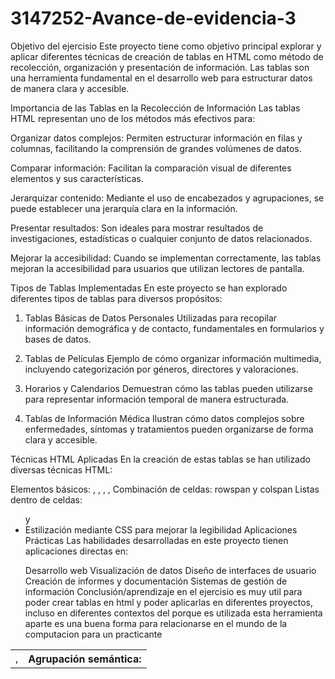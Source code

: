 # 3147252-Avance-de-evidencia-3
Objetivo del ejercisio
Este proyecto tiene como objetivo principal explorar y aplicar diferentes técnicas de creación de tablas en HTML como método de recolección, organización y presentación de información. Las tablas son una herramienta fundamental en el desarrollo web para estructurar datos de manera clara y accesible.

Importancia de las Tablas en la Recolección de Información
Las tablas HTML representan uno de los métodos más efectivos para:

Organizar datos complejos: Permiten estructurar información en filas y columnas, facilitando la comprensión de grandes volúmenes de datos.

Comparar información: Facilitan la comparación visual de diferentes elementos y sus características.

Jerarquizar contenido: Mediante el uso de encabezados y agrupaciones, se puede establecer una jerarquía clara en la información.

Presentar resultados: Son ideales para mostrar resultados de investigaciones, estadísticas o cualquier conjunto de datos relacionados.

Mejorar la accesibilidad: Cuando se implementan correctamente, las tablas mejoran la accesibilidad para usuarios que utilizan lectores de pantalla.

Tipos de Tablas Implementadas
En este proyecto se han explorado diferentes tipos de tablas para diversos propósitos:

1. Tablas Básicas de Datos Personales
Utilizadas para recopilar información demográfica y de contacto, fundamentales en formularios y bases de datos.

2. Tablas de Películas
Ejemplo de cómo organizar información multimedia, incluyendo categorización por géneros, directores y valoraciones.

3. Horarios y Calendarios
Demuestran cómo las tablas pueden utilizarse para representar información temporal de manera estructurada.

4. Tablas de Información Médica
Ilustran cómo datos complejos sobre enfermedades, síntomas y tratamientos pueden organizarse de forma clara y accesible.

Técnicas HTML Aplicadas
En la creación de estas tablas se han utilizado diversas técnicas HTML:

Elementos básicos: <table>, <tr>, <td>, <th>
Agrupación semántica: <thead>, <tbody>, <tfoot>
Combinación de celdas: rowspan y colspan
Listas dentro de celdas: <ul> y <li>
Estilización mediante CSS para mejorar la legibilidad
Aplicaciones Prácticas
Las habilidades desarrolladas en este proyecto tienen aplicaciones directas en:

Desarrollo web
Visualización de datos
Diseño de interfaces de usuario
Creación de informes y documentación
Sistemas de gestión de información
Conclusión/aprendizaje
en el ejercisio es muy util para poder crear tablas en html y poder aplicarlas en diferentes proyectos, incluso en diferentes contextos del porque es utilizada esta herramienta aparte es una buena forma para relacionarse en el mundo de la computacion para un practicante

